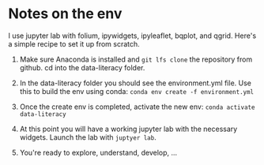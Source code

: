 # Notes on the env

I use jupyter lab with folium, ipywidgets, ipyleaflet, bqplot, and qgrid. Here's a simple recipe to set it up from scratch.  

  1. Make sure Anaconda is installed and `git lfs clone` the repository from github.  cd into the data-literacy folder.  
  
  2. In the data-literacy folder you should see the environment.yml file.  Use this to build the env using conda:  `conda env create -f environment.yml`
  
  3. Once the create env is completed, activate the new env: `conda activate data-literacy`
  
  4. At this point you will have a working jupyter lab with the necessary widgets.  Launch the lab with `juptyer lab`.
  
  5. You're ready to explore, understand, develop, ...
  
